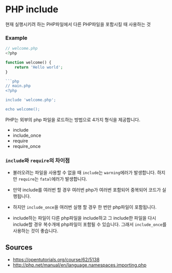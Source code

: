 # PHP include

현재 실행시키려 하는 PHP파일에서 다른 PHP파일을 포함시킬 때 사용하는 것

### Example

```php
// welcome.php
<?php

function welcome() {
    return 'Hello world';
}

```php
// main.php
<?php

include 'welcome.php';

echo welcome();
```

PHP는 외부의 php 파일을 로드하는 방법으로 4가지 형식을 제공합니다.

* include
* include_once
* require
* require_once

### `include`와 `require`의 차이점

* 불러오려는 파일을 사용할 수 없을 때 `include`는 `warning`에러가 발생합니다.
  하지만 `require`는 `fatal`에러가 발생합니다.

* 만약 include를 여러번 할 경우 여러번 php가 여러번 포함되어 중복되어 코드가
  실행됩니다.
* 하지만 `include_once`을 여러번 실행 할 경우 한 번만 php파일이 포함됩니다.
* include하는 파일이 다른 php파일을 include하고 그 include한 파일을 다시
  include할 경우 복수개에 php파일이 포함될 수 있습니다. 그래서 `include_once`를
  사용하는 것이 좋습니다.

## Sources

* https://opentutorials.org/course/62/5138
* http://php.net/manual/en/language.namespaces.importing.php

